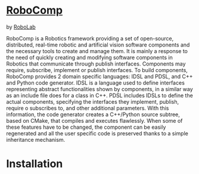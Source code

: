 [RoboComp](http://robocomp.net)
===============================

by [RoboLab](http://robolab.unex.es)

RoboComp is a Robotics framework providing a set of open-source, distributed, real-time robotic and artificial vision software components and the necessary tools to create and manage them. It is mainly a response to the need of quickly creating and modifying software components in Robotics that communicate through publish interfaces. Components may require, subscribe, implement or publish interfaces. To build components, RoboComp provides 2 domain specific languages: IDSL and PDSL, and C++ and Python code generator. IDSL is a language used to define interfaces representing abstract functionalities shown by components, in a similar way as an include file does for a class in C++. PDSL includes IDSLs to define the actual components, specifying the interfaces they implement, publish, require o subscribes to, and other additional parameters. With this information, the code generator creates a C++/Python source subtree, based on CMake, that compiles and executes flawlessly. When some of these features have to be changed, the component can be easily regenerated and all the user specific code is preserved thanks to a simple inheritance mechanism.

Installation
============





